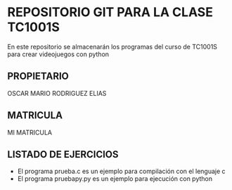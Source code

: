 # REPOSITORIO GIT PARA LA CLASE TC1001S
En este repositorio se almacenarán los programas del curso de TC1001S para crear videojuegos con python

## PROPIETARIO
OSCAR MARIO RODRIGUEZ ELIAS

## MATRICULA
MI MATRICULA

## LISTADO DE EJERCICIOS
* El programa prueba.c es un ejemplo para compilación con el lenguaje c
* El programa pruebapy.py es un ejemplo para ejecución con python
